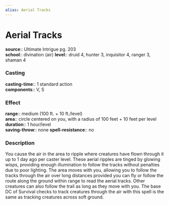 ```yaml
---
alias: Aerial Tracks
---
```


# Aerial Tracks 

**source**:: Ultimate Intrigue pg. 203  
**school**:: divination (air)
**level**:: druid 4, hunter 3, inquisitor 4, ranger 3, shaman 4

### Casting 

**casting-time**:: 1 standard action  
**components**:: V, S

### Effect 

**range**:: medium (100 ft. + 10 ft./level)  
**area**:: circle centered on you, with a radius of 100 feet + 10 feet per level  
**duration**:: 1 hour/level  
**saving-throw**:: none
**spell-resistance**:: no

### Description 

You cause the air in the area to ripple where creatures have flown through it up to 1 day ago per caster level. These aerial ripples are tinged by glowing wisps, providing enough illumination to follow the tracks without penalties due to poor lighting. The area moves with you, allowing you to follow the tracks through the air over long distances provided you can fly or follow the route along the ground within range to read the aerial tracks. Other creatures can also follow the trail as long as they move with you. The base DC of Survival checks to track creatures through the air with this spell is the same as tracking creatures across soft ground.
